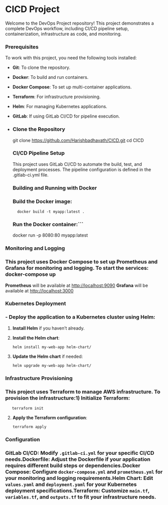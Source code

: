 # CICD Project

Welcome to the  DevOps Project repository! This project demonstrates a complete DevOps workflow, including CI/CD pipeline setup, containerization, infrastructure as code, and monitoring.
         
### Prerequisites

To work with this project, you need the following tools installed:

- **Git**: To clone the repository.
- **Docker**: To build and run containers.
- **Docker Compose**: To set up multi-container applications.
- **Terraform**: For infrastructure provisioning.
- **Helm**: For managing Kubernetes applications.
- **GitLab**: If using GitLab CI/CD for pipeline execution.

- ### Clone the Repository

    git clone https://github.com/Harishbadhavath/CICD.git
    cd CICD

  ### CI/CD Pipeline Setup

   This project uses GitLab CI/CD to automate the build, test, and deployment processes. The pipeline configuration is defined in the .gitlab-ci.yml file.

  ### Building and Running with Docker

    ### Build the Docker image:   
        docker build -t myapp:latest .

  ### Run the Docker container:```

   docker run -p 8080:80 myapp:latest

### Monitoring and Logging

### This project uses Docker Compose to set up Prometheus and Grafana for monitoring and logging. To start the services:    docker-compose up

 **Prometheus** will be available at [http://localhost:9090]()
 **Grafana** will be available at [http://localhost:3000]()

 ### Kubernetes Deployment

### - Deploy the application to a Kubernetes cluster using Helm:

  1. **Install Helm** if you haven’t already.

  2. **Install the Helm chart**:

         helm install my-web-app helm-chart/

  3. **Update the Helm chart** if needed:

         helm upgrade my-web-app helm-chart/

### Infrastructure Provisioning

### This project uses Terraform to manage AWS infrastructure. To provision the infrastructure:1) **Initialize Terraform**:

       terraform init

2) **Apply the Terraform configuration**:

       terraform apply


### Configuration

### **GitLab CI/CD**: Modify `.gitlab-ci.yml` for your specific CI/CD needs.**Dockerfile**: Adjust the Dockerfile if your application requires different build steps or dependencies.**Docker Compose**: Configure `docker-compose.yml` and `prometheus.yml` for your monitoring and logging requirements.**Helm Chart**: Edit `values.yaml` and `deployment.yaml` for your Kubernetes deployment specifications.**Terraform**: Customize `main.tf`, `variables.tf`, and `outputs.tf` to fit your infrastructure needs.




